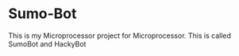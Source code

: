 # Sumo-Bot
This is my Microprocessor project for Microprocessor. This is called SumoBot and HackyBot
